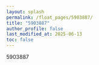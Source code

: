 ```yaml
---
layout: splash
permalink: /float_pages/5903887/
title: "5903887"
author_profile: false
last_modified_at: 2025-06-13
toc: false
---
```

 
5903887
